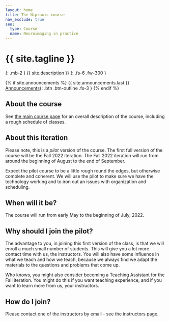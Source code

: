 ```yaml
---
layout: home
title: The Nipraxis course
nav_exclude: true
seo:
  type: Course
  name: Neuroimaging in practice
---
```


# {{ site.tagline }}
{: .mb-2 }
{{ site.description }}
{: .fs-6 .fw-300 }

{% if site.announcements %}
{{ site.announcements.last }}
[Announcements](announcements.md){: .btn .btn-outline .fs-3 }
{% endif %}

## About the course

See [the main course page](https://nipraxis.org) for an overall description of the course, including a rough schedule of classes.

## About this iteration

Please note, this is a *pilot* version of the course.  The first full version of the course will be the Fall 2022 iteration.  The Fall 2022 iteration will run from around the beginning of August to the end of September.

Expect the pilot course to be a little rough round the edges, but otherwise
complete and coherent.   We will use the pilot to make sure we have the
technology working and to iron out an issues with organization and scheduling.

## When will it be?

The course will run from early May to the beginning of July, 2022.

## Why should I join the pilot?

The advantage to you, in joining this first version of the class, is that we will enroll a much small number of students.  This will give you a lot more contact time with us, the instructors.   You will also have some influence in what we teach and how we teach, because we always find we adapt the materials to the questions and problems that come up.

Who knows, you might also consider becoming a Teaching Assistant for the Fall iteration.  You might do this if you want teaching experience, and if you want to learn more from us, your instructors.

## How do I join?

Please contact one of the instructors by email - see the instructors page.
